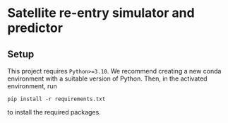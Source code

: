 # Satellite re-entry simulator and predictor

## Setup

This project requires `Python>=3.10`. We recommend creating a new conda environment with a suitable version of Python.
Then, in the activated environment, run

```
pip install -r requirements.txt
```

to install the required packages.